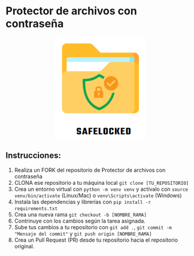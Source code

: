 # Protector de archivos con contraseña

<div style="text-align: center;">
    <img src="./assets/Logo.png" alt="Logo">
</div>

## Instrucciones:
1. Realiza un FORK del repositorio de Protector de archivos con contraseña
2. CLONA ese repositorio a tu máquina local `git clone [TU_REPOSITORIO]`
3. Crea un entorno virtual con `python -m venv venv` y actívalo con `source venv/bin/activate` (Linux/Mac) o `venv\Scripts\activate` (Windows)
4. Instala las dependencias y librerías con `pip install -r requirements.txt`
5. Crea una nueva rama `git checkout -b [NOMBRE_RAMA]`
6. Contrinuye con los cambios según la tarea asignada.
7. Sube tus cambios a tu repositorio con `git add .`, `git commit -m "Mensaje del commit"` y `git push origin [NOMBRE_RAMA]`
8. Crea un Pull Request (PR) desde tu repositorio hacia el repositorio original.